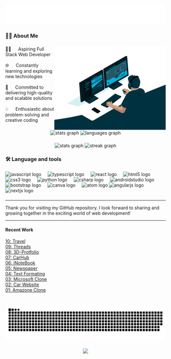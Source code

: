 <div align="center">
  <img src="/assets/name.svg" alt="Ridoy Hossan" />
</div>

###

<h3 align="left">👩‍💻  About Me</h3>

###

<p>
 <img align="right" width="350" src="/assets/code.gif" alt="Code gif" />
  
 👩‍💻 &emsp; Aspiring Full Stack Web Developer <br/><br/>
 🌐 &emsp; Constantly learning and exploring new technologies<br/><br/>
 🚀 &emsp; Committed to delivering high-quality and scalable solutions<br/><br/>
 💡 &emsp; Enthusiastic about problem-solving and creative coding

</p>

###

<div align="center">
  <img src="https://github-readme-stats.vercel.app/api?username=RID0YH0554N&hide_title=false&hide_rank=false&show_icons=true&include_all_commits=true&count_private=true&disable_animations=false&theme=dracula&locale=en&hide_border=false&order=1" height="150" alt="stats graph"  />
  <img src="https://github-readme-stats.vercel.app/api/top-langs?username=RID0YH0554N&locale=en&hide_title=false&layout=compact&card_width=320&langs_count=5&theme=dracula&hide_border=false&order=2" height="150" alt="languages graph"  />
</div>

###

<div align="center">
  <img src="https://github-readme-stats.vercel.app/api?username=RID0YH0554N&hide_title=false&hide_rank=false&show_icons=true&include_all_commits=true&count_private=true&disable_animations=false&theme=dracula&locale=en&hide_border=false" height="150" alt="stats graph"  />
  <img src="https://streak-stats.demolab.com?user=RID0YH0554N&locale=en&mode=daily&theme=dracula&hide_border=false&border_radius=5" height="150" alt="streak graph"  />
</div>

###

<h3 align="left">🛠 Language and tools</h3>

###

<div align="left">
  <img src="https://cdn.jsdelivr.net/gh/devicons/devicon/icons/javascript/javascript-original.svg" height="30" alt="javascript logo"  />
  <img width="12" />
  <img src="https://cdn.jsdelivr.net/gh/devicons/devicon/icons/typescript/typescript-original.svg" height="30" alt="typescript logo"  />
  <img width="12" />
  <img src="https://cdn.jsdelivr.net/gh/devicons/devicon/icons/react/react-original.svg" height="30" alt="react logo"  />
  <img width="12" />
  <img src="https://cdn.jsdelivr.net/gh/devicons/devicon/icons/html5/html5-original.svg" height="30" alt="html5 logo"  />
  <img width="12" />
  <img src="https://cdn.jsdelivr.net/gh/devicons/devicon/icons/css3/css3-original.svg" height="30" alt="css3 logo"  />
  <img width="12" />
  <img src="https://cdn.jsdelivr.net/gh/devicons/devicon/icons/python/python-original.svg" height="30" alt="python logo"  />
  <img width="12" />
  <img src="https://cdn.jsdelivr.net/gh/devicons/devicon/icons/csharp/csharp-original.svg" height="30" alt="csharp logo"  />
  <img width="12" />
  <img src="https://cdn.jsdelivr.net/gh/devicons/devicon/icons/androidstudio/androidstudio-original.svg" height="30" alt="androidstudio logo"  />
  <img width="12" />
  <img src="https://cdn.simpleicons.org/bootstrap/7952B3" height="30" alt="bootstrap logo"  />
  <img width="12" />
  <img src="https://cdn.simpleicons.org/canva/00C4CC" height="30" alt="canva logo"  />
  <img width="12" />
  <img src="https://cdn.jsdelivr.net/gh/devicons/devicon/icons/atom/atom-original.svg" height="30" alt="atom logo"  />
  <img src="https://cdn.jsdelivr.net/gh/devicons/devicon/icons/angularjs/angularjs-original.svg" height="30" alt="angularjs logo"  />
  <img width="12" />
  <img src="https://cdn.jsdelivr.net/gh/devicons/devicon/icons/nextjs/nextjs-original.svg" height="30" alt="nextjs logo"  />
</div>

###

<hr/>

<p>Thank you for visiting my GitHub repository. I look forward to sharing and growing together in the exciting world of web development!</p>

<hr/>

<h4>Recent Work</h4>

[10: Travel](https://travel-pearl-two.vercel.app/)
<br/>
[09: Threads](https://threads-rhr.vercel.app/)
<br/>
[08: 3D-Protfolio](https://3d-protfolio-rhr.vercel.app/)
<br/>
[07: CarHub](https://car-showcase-rhr.vercel.app/)
<br/>
[06: iNoteBook](https://raw.githubusercontent.com/RID0YH0554N/06-REACT-EXPRESS/main/image2.png?token=GHSAT0AAAAAACMZK3YMPX57OINEVWBH5PB6ZNRBXGQ)
<br/>
[05: Newspaper](https://raw.githubusercontent.com/RID0YH0554N/05-REACT/main/image.png?token=GHSAT0AAAAAACMZK3YNFNKLXKNJVTREYSMAZNRBV7Q)
<br/>
[04: Text Formating](https://raw.githubusercontent.com/RID0YH0554N/04-JAVASCRIPT/main/image.png?token=GHSAT0AAAAAACMZK3YNTO2CRLN7BMBHEF76ZNRBVSQ)
<br/>
[03: Microsoft Clone](https://raw.githubusercontent.com/RID0YH0554N/03-HTML-TAILWIND/main/image.png?token=GHSAT0AAAAAACMZK3YM2NU4CVLM7VPCLTEUZNRBVAA)
<br/>
[02: Car Website](https://raw.githubusercontent.com/RID0YH0554N/02-HTML-CSS/main/image.png?token=GHSAT0AAAAAACMZK3YMBGT3H4MOODXD4OHOZNRBURQ)
<br/>
[01: Amazone Clone](https://raw.githubusercontent.com/RID0YH0554N/01-HTML-CSS/main/image.png?token=GHSAT0AAAAAACMZK3YNKJJ4ZXRENAPWSIH6ZNRBT3A)
<br/>

###

<br clear="both">

<img src="https://raw.githubusercontent.com/RID0YH0554N/RID0YH0554N/output/snake.svg" alt="Snake animation" />

###

<div align="center">
  <img src="https://profile-counter.glitch.me/RID0YH0554N/count.svg?"  />
</div>

###

